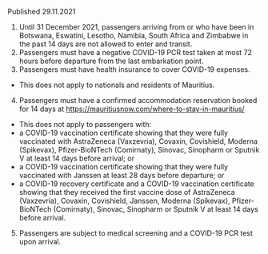 Published 29.11.2021
1. Until 31 December 2021, passengers arriving from or who have been in Botswana, Eswatini, Lesotho, Namibia, South Africa and Zimbabwe in the past 14 days are not allowed to enter and transit.
2. Passengers must have a negative COVID-19 PCR test taken at most 72 hours before departure from the last embarkation point.
3. Passengers must have health insurance to cover COVID-19 expenses.
- This does not apply to nationals and residents of Mauritius.
4. Passengers must have a confirmed accommodation reservation booked for 14 days at <a href="https://mauritiusnow.com/where-to-stay-in-mauritius/">https://mauritiusnow.com/where-to-stay-in-mauritius/</a>
- This does not apply to passengers with:
- a COVID-19 vaccination certificate showing that they were fully vaccinated with AstraZeneca (Vaxzevria), Covaxin, Covishield, Moderna (Spikevax), Pfizer-BioNTech (Comirnaty), Sinovac, Sinopharm or Sputnik V at least 14 days before arrival; or
- a COVID-19 vaccination certificate showing that they were fully vaccinated with Janssen at least 28 days before departure; or
- a COVID-19 recovery certificate and a COVID-19 vaccination certificate showing that they received the first vaccine dose of AstraZeneca (Vaxzevria), Covaxin, Covishield, Janssen, Moderna (Spikevax), Pfizer-BioNTech (Comirnaty), Sinovac, Sinopharm or Sputnik V at least 14 days before arrival.
5. Passengers are subject to medical screening and a COVID-19 PCR test upon arrival.